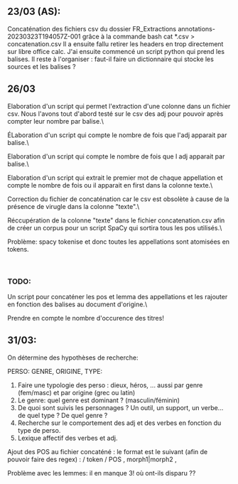 ## 23/03 (AS):

Concaténation des fichiers csv du dossier FR_Extractions annotations-20230323T194057Z-001 grâce à la commande bash cat *.csv > concatenation.csv
Il a ensuite fallu retirer les headers en trop directement sur libre office calc.
J'ai ensuite commencé un script python qui prend les balises. Il reste à l'organiser : faut-il faire un dictionnaire qui stocke les sources et les balises ?

## 26/03

Elaboration d'un script qui permet l'extraction d'une colonne dans un fichier csv. Nous l'avons tout d'abord testé sur le csv des adj pour pouvoir après compter leur nombre par balise.\

ÉLaboration d'un script qui compte le nombre de fois que l'adj apparait par balise.\

Elaboration d'un script qui compte le nombre de fois que l adj apparait par balise.\

Elaboration d'un script qui extrait le premier mot de chaque appellation et compte le nombre de fois ou il apparait en first dans la colonne texte.\

Correction du fichier de concaténation car le csv est obsolète à cause de la présence de virugle dans la colonne "texte".\

Réccupération de la colonne "texte" dans le fichier concatenation.csv afin de créer un corpus pour un script SpaCy qui sortira tous les pos utilisés.\
 
Problème: spacy tokenise et donc toutes les appellations sont atomisées en tokens. 

<br />

### TODO:
Un script pour concaténer les pos et lemma des appellations et les rajouter en fonction des balises au document d'origine.\

Prendre en compte le nombre d'occurence des titres!


## 31/03:

On détermine des hypothèses de recherche:

PERSO: GENRE, ORIGINE, TYPE:

1. Faire une typologie des perso : dieux, héros, ... aussi par genre (fem/masc) et par origine (grec ou latin)
2. Le genre: quel genre est dominant ? (masculin/féminin)
3. De quoi sont suivis les personnages ? Un outil, un support, un verbe... de quel type ? De quel genre ?
4. Recherche sur le comportement des adj et des verbes en fonction du type de perso.
5. Lexique affectif des verbes et adj.


Ajout des POS au fichier concaténé : le format est le suivant (afin de pouvoir faire des regex) :
/ token / POS , morph1|morph2 , 

Problème avec les lemmes: il en manque 3! où ont-ils disparu ??
